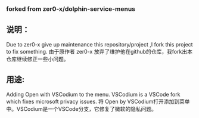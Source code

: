 ### forked from zer0-x/dolphin-service-menus
## 说明：
Due to zer0-x give up maintenance this repository/project ,I fork this project to fix something.
由于原作者 zer0-x 放弃了维护他在github的仓库，我fork出本仓库继续修正一些小问题。

## 用途:
Adding Open with VSCodium to the menu. VSCodium is a VSCode fork which fixes microsoft privacy issues.
将 Open by VSCodium打开添加到菜单中。VSCodium是一个VSCode分支，它修复了微软的隐私问题。
